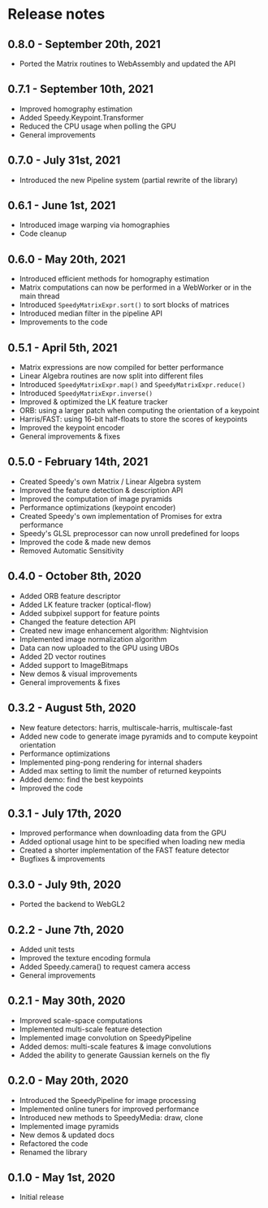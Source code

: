 # Release notes

## 0.8.0 - September 20th, 2021

* Ported the Matrix routines to WebAssembly and updated the API

## 0.7.1 - September 10th, 2021

* Improved homography estimation
* Added Speedy.Keypoint.Transformer
* Reduced the CPU usage when polling the GPU
* General improvements

## 0.7.0 - July 31st, 2021

* Introduced the new Pipeline system (partial rewrite of the library)

## 0.6.1 - June 1st, 2021

* Introduced image warping via homographies
* Code cleanup

## 0.6.0 - May 20th, 2021

* Introduced efficient methods for homography estimation
* Matrix computations can now be performed in a WebWorker or in the main thread
* Introduced `SpeedyMatrixExpr.sort()` to sort blocks of matrices
* Introduced median filter in the pipeline API
* Improvements to the code

## 0.5.1 - April 5th, 2021

* Matrix expressions are now compiled for better performance
* Linear Algebra routines are now split into different files
* Introduced `SpeedyMatrixExpr.map()` and `SpeedyMatrixExpr.reduce()`
* Introduced `SpeedyMatrixExpr.inverse()`
* Improved & optimized the LK feature tracker
* ORB: using a larger patch when computing the orientation of a keypoint
* Harris/FAST: using 16-bit half-floats to store the scores of keypoints
* Improved the keypoint encoder
* General improvements & fixes

## 0.5.0 - February 14th, 2021

* Created Speedy's own Matrix / Linear Algebra system
* Improved the feature detection & description API
* Improved the computation of image pyramids
* Performance optimizations (keypoint encoder)
* Created Speedy's own implementation of Promises for extra performance
* Speedy's GLSL preprocessor can now unroll predefined for loops
* Improved the code & made new demos
* Removed Automatic Sensitivity

## 0.4.0 - October 8th, 2020

* Added ORB feature descriptor
* Added LK feature tracker (optical-flow)
* Added subpixel support for feature points
* Changed the feature detection API
* Created new image enhancement algorithm: Nightvision
* Implemented image normalization algorithm
* Data can now uploaded to the GPU using UBOs
* Added 2D vector routines
* Added support to ImageBitmaps
* New demos & visual improvements
* General improvements & fixes

## 0.3.2 - August 5th, 2020

* New feature detectors: harris, multiscale-harris, multiscale-fast
* Added new code to generate image pyramids and to compute keypoint orientation
* Performance optimizations
* Implemented ping-pong rendering for internal shaders
* Added max setting to limit the number of returned keypoints
* Added demo: find the best keypoints
* Improved the code

## 0.3.1 - July 17th, 2020

* Improved performance when downloading data from the GPU
* Added optional usage hint to be specified when loading new media
* Created a shorter implementation of the FAST feature detector
* Bugfixes & improvements

## 0.3.0 - July 9th, 2020

* Ported the backend to WebGL2

## 0.2.2 - June 7th, 2020

* Added unit tests
* Improved the texture encoding formula
* Added Speedy.camera() to request camera access
* General improvements

## 0.2.1 - May 30th, 2020

* Improved scale-space computations
* Implemented multi-scale feature detection
* Implemented image convolution on SpeedyPipeline
* Added demos: multi-scale features & image convolutions
* Added the ability to generate Gaussian kernels on the fly

## 0.2.0 - May 20th, 2020

* Introduced the SpeedyPipeline for image processing
* Implemented online tuners for improved performance
* Introduced new methods to SpeedyMedia: draw, clone
* Implemented image pyramids
* New demos & updated docs
* Refactored the code
* Renamed the library

## 0.1.0 - May 1st, 2020

* Initial release
